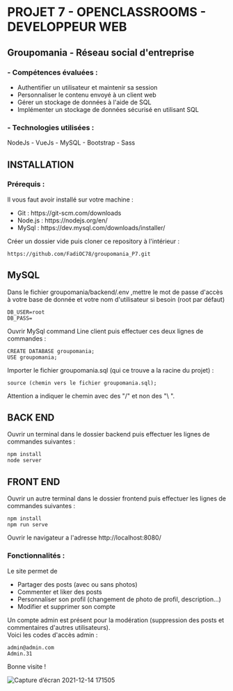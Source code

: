 # PROJET 7 - OPENCLASSROOMS - DEVELOPPEUR WEB

## Groupomania - Réseau social d'entreprise

<h3>- Compétences évaluées :</h3>
<ul>
  <li>  Authentifier un utilisateur et maintenir sa session</li>
  <li>  Personnaliser le contenu envoyé à un client web</li>
  <li>  Gérer un stockage de données à l'aide de SQL</li>
  <li>  Implémenter un stockage de données sécurisé en utilisant SQL</li>
</ul>

### - Technologies utilisées :
NodeJs - VueJs - MySQL - Bootstrap - Sass


  
## INSTALLATION
### Prérequis :
Il vous faut avoir installé sur votre machine :

<ul>
  <li> Git : https://git-scm.com/downloads</li>
  <li> Node.js : https://nodejs.org/en/</li>
  <li> MySql :  https://dev.mysql.com/downloads/installer/</li>
</ul>

Créer un dossier vide puis cloner ce repository à l'intérieur : 

```
https://github.com/FadiOC78/groupomania_P7.git
```
## MySQL
Dans le fichier groupomania/backend/.env ,mettre le mot de passe d'accès à votre base de donnée et votre nom d'utilisateur si besoin (root par défaut)
```
DB_USER=root
DB_PASS=
```
Ouvrir MySql command Line client puis effectuer ces deux lignes de commandes :
```
CREATE DATABASE groupomania;
USE groupomania;
```
Importer le fichier groupomania.sql (qui ce trouve a la racine du projet) : 
```
source (chemin vers le fichier groupomania.sql);
```
Attention a indiquer le chemin avec des "/" et non des "\ ".

## BACK END
Ouvrir un terminal dans le dossier backend puis effectuer les lignes de commandes suivantes :
```
npm install
node server
```
## FRONT END
Ouvrir un autre terminal dans le dossier frontend puis effectuer les lignes de commandes suivantes :
```
npm install
npm run serve
```

Ouvrir le navigateur a l'adresse http://localhost:8080/

### Fonctionnalités :
Le site permet de
<ul>
  <li>Partager des posts (avec ou sans photos)</li>
  <li>Commenter et liker des posts</li>
  <li>Personnaliser son profil (changement de photo de profil, description...)</li>
  <li>Modifier et supprimer son compte</li>
</ul>

Un compte admin est présent pour la modération (suppression des posts et commentaires d'autres utilisateurs).
<br>
Voici les codes d'accès admin :
```
admin@admin.com
Admin.31
```

Bonne visite !

![Capture d’écran 2021-12-14 171505](https://user-images.githubusercontent.com/76964599/146037451-051d9dcb-257f-45a3-86a0-9bc53df309fd.png)

